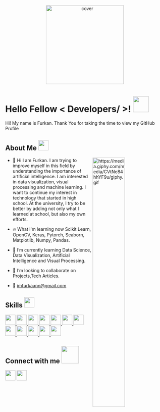 <div align="center">
<img width="70%" height = "250px" src="https://media.giphy.com/media/CTX0ivSQbI78A/giphy.gif" alt="cover" />
</div>

<h1> Hello Fellow < Developers/ >! <img src = "https://raw.githubusercontent.com/MartinHeinz/MartinHeinz/master/wave.gif" width = 50px> </h1>
<p align='center'>


</p>
<div size='20px'>   Hi! My name is Furkan. Thank You for taking the time to view my GitHub Profile  
</div>

<h2> About Me <img src = "https://media.giphy.com/media/TPhQgdRJrD0k50iBDT/giphy.gif" width = 32px></h2>

<img width="45%" align="right" alt="https://media.giphy.com/media/CVtNe84hhYF9u/giphy.gif" />


- 🔭 Hi I am Furkan. I am trying to improve myself in this field by understanding the importance of artificial intelligence. I am interested in data visualization,       visual processing and machine learning. I want to continue my interest in technology that started in high school. At the university, I try to be better by adding       not only what I learned at school, but also my own efforts.

- 🔥 What i'm learning now Scikit Learn, OpenCV, Keras, Pytorch, Seaborn, Matplotlib, Numpy, Pandas.

- 🌱 I’m currently learning Data Science, Data Visualization, Artificial Intelligence and Visual Processing. 

- 👯 I’m looking to collaborate on Projects,Tech Articles. 
  
- 📧 imfurkaann@gmail.com 
  


<h2> Skills <img src = "https://media2.giphy.com/media/QssGEmpkyEOhBCb7e1/giphy.gif?cid=ecf05e47a0n3gi1bfqntqmob8g9aid1oyj2wr3ds3mg700bl&rid=giphy.gif" width = 32px> </h2>
<a href= https://github.com/imfurkaann?tab=repositories&q=&type=&language=python&sort= > <img width ='32px' src ='https://raw.githubusercontent.com/rahulbanerjee26/githubAboutMeGenerator/main/icons/python.svg'> </a>
<a href= https://github.com/imfurkaann?tab=repositories&q=&type=&language=opencv&sort= > <img width ='32px' src ='https://raw.githubusercontent.com/rahulbanerjee26/githubAboutMeGenerator/main/icons/opencv.svg'> </a>
<a href= https://github.com/imfurkaann?tab=repositories&q=&type=&language=pytorch&sort= > <img width ='32px' src ='https://raw.githubusercontent.com/rahulbanerjee26/githubAboutMeGenerator/main/icons/pytorch.svg'> </a>
<a href= https://github.com/imfurkaann?tab=repositories&q=&type=&language=pytorch&sort= > <img width ='32px' src ='https://upload.wikimedia.org/wikipedia/commons/thumb/a/ae/Keras_logo.svg/1200px-Keras_logo.svg.png'> </a>
<a href= https://github.com/imfurkaann?tab=repositories&q=&type=&language=mysql&sort= > <img width ='32px' src ='https://upload.wikimedia.org/wikipedia/commons/thumb/0/05/Scikit_learn_logo_small.svg/2560px-Scikit_learn_logo_small.svg.png'> </a>
<a href= https://github.com/imfurkaann?tab=repositories&q=&type=&language=mysql&sort= > <img width ='32px' src ='https://seaborn.pydata.org/_images/logo-tall-lightbg.svg'> </a>
<a href= https://github.com/imfurkaann?tab=repositories&q=&type=&language=mysql&sort= > <img width ='32px' src ='https://image.pngaaa.com/242/4152242-middle.png'> </a>
<a href= https://github.com/imfurkaann?tab=repositories&q=&type=&language=mysql&sort= > <img width ='32px' src ='https://www.btogrenme.com/wp-content/uploads/2021/03/numpy-1.png'> </a>
<a href= https://github.com/imfurkaann?tab=repositories&q=&type=&language=mysql&sort= > <img width ='32px' src ='https://upload.wikimedia.org/wikipedia/commons/thumb/e/ed/Pandas_logo.svg/1280px-Pandas_logo.svg.png'> </a>
<a href= https://github.com/imfurkaann?tab=repositories&q=&type=&language=mysql&sort= > <img width ='32px' src ='https://raw.githubusercontent.com/rahulbanerjee26/githubAboutMeGenerator/main/icons/mysql.svg'> </a>
<a href= https://github.com/imfurkaann?tab=repositories&q=&type=&language=sqlite&sort= > <img width ='32px' src ='https://raw.githubusercontent.com/rahulbanerjee26/githubAboutMeGenerator/main/icons/sqlite.svg'> </a>
<a href= https://github.com/imfurkaann?tab=repositories&q=&type=&language=matlab&sort= > <img width ='32px' src ='https://raw.githubusercontent.com/rahulbanerjee26/githubAboutMeGenerator/main/icons/matlab.svg'> </a>




<h2> Connect with me <img src='https://raw.githubusercontent.com/ShahriarShafin/ShahriarShafin/main/Assets/handshake.gif' width="55px"> </h2>
<a href = 'https://www.linkedin.com/in/imfurkaann'> <img width = '32px' align= 'center' src="https://raw.githubusercontent.com/rahulbanerjee26/githubAboutMeGenerator/main/icons/linked-in-alt.svg"/></a> 
<a href = 'https://www.github.com/imfurkaann'> <img width = '32px' align= 'center' src="https://raw.githubusercontent.com/rahulbanerjee26/githubAboutMeGenerator/main/icons/github.svg"/></a> 




